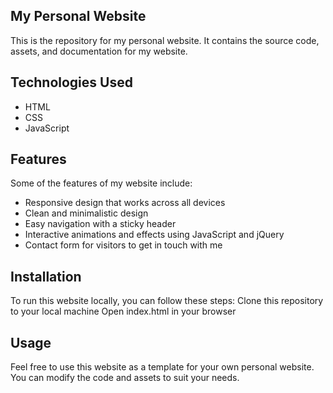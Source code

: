 ## My Personal Website
This is the repository for my personal website. It contains the source code, assets, and documentation for my website.
## Technologies Used
- HTML
- CSS
- JavaScript
## Features
Some of the features of my website include:
- Responsive design that works across all devices
- Clean and minimalistic design
- Easy navigation with a sticky header
- Interactive animations and effects using JavaScript and jQuery
- Contact form for visitors to get in touch with me
## Installation
To run this website locally, you can follow these steps:
Clone this repository to your local machine
Open index.html in your browser
## Usage
Feel free to use this website as a template for your own personal website. You can modify the code and assets to suit your needs.
